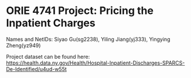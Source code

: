 # ORIE 4741 Project: Pricing the Inpatient Charges

Names and NetIDs: Siyao Gu(sg2238), Yiling Jiang(yj333), Yingying Zheng(yz949)

Project dataset can be found here: https://health.data.ny.gov/Health/Hospital-Inpatient-Discharges-SPARCS-De-Identified/u4ud-w55t
